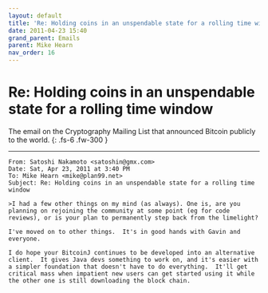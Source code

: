 ```yaml
---
layout: default
title: 'Re: Holding coins in an unspendable state for a rolling time window'
date: 2011-04-23 15:40
grand_parent: Emails
parent: Mike Hearn
nav_order: 16
---
```


# Re: Holding coins in an unspendable state for a rolling time window

The email on the Cryptography Mailing List that announced Bitcoin publicly to the world.
{: .fs-6 .fw-300 } 

---

```
From: Satoshi Nakamoto <satoshin@gmx.com>
Date: Sat, Apr 23, 2011 at 3:40 PM
To: Mike Hearn <mike@plan99.net>
Subject: Re: Holding coins in an unspendable state for a rolling time window
 
>I had a few other things on my mind (as always). One is, are you planning on rejoining the community at some point (eg for code reviews), or is your plan to permanently step back from the limelight?

I've moved on to other things.  It's in good hands with Gavin and everyone.
 
I do hope your BitcoinJ continues to be developed into an alternative client.  It gives Java devs something to work on, and it's easier with a simpler foundation that doesn't have to do everything.  It'll get critical mass when impatient new users can get started using it while the other one is still downloading the block chain.
```
